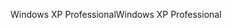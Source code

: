 <span data-ttu-id="84d51-101">Windows XP Professional</span><span class="sxs-lookup"><span data-stu-id="84d51-101">Windows XP Professional</span></span>